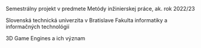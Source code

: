 Semestrálny projekt v predmete Metódy inžinierskej práce, ak. rok 2022/23

Slovenská technická univerzita v Bratislave
Fakulta informatiky a informačných technológií

3D Game Engines a ich význam
